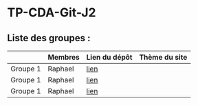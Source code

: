 # TP-CDA-Git-J2

## Liste des groupes :
|                |Membres                        |Lien du dépôt                                                | Thème du site |
|----------------|-------------------------------|-------------------------------------------------------------|---------------|
|Groupe 1        |Raphael                        |[lien](https://github.com/profraph/TP-CDA-Git-J2)            |               |
|Groupe 1        |Raphael                        |[lien](https://github.com/profraph/TP-CDA-Git-J2)            |               |
|Groupe 1        |Raphael                        |[lien](https://github.com/profraph/TP-CDA-Git-J2)            |               |
